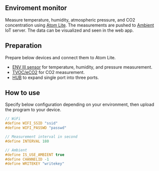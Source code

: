## Enviroment monitor
Measure temperature, humidity, atmospheric pressure, and CO2 concentration using [Atom Lite](https://docs.m5stack.com/en/core/atom_lite). The measurements are pushed to [Ambient](https://ambidata.io/) IoT server. The data can be visualized and seen in the web app.

## Preparation
Prepare below devices and connect them to Atom Lite.

- [ENV III sensor](https://docs.m5stack.com/en/unit/envIII) for temperature, humidity, and pressure measurement.
- [TVOC/eCO2](https://docs.m5stack.com/en/unit/tvoc) for CO2 measurement.
- [HUB](https://docs.m5stack.com/en/unit/hub) to expand single port into three ports. 

## How to use
Specify below configuration depending on your environment, then upload the program to your device.

```cpp
// WiFi
#define WIFI_SSID "ssid"
#define WIFI_PASSWD "passwd"

// Measurement interval in second
#define INTERVAL 180

// Ambient
#define IS_USE_AMBIENT true
#define CHANNELID -1
#define WRITEKEY "writekey"
```